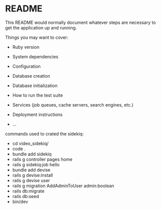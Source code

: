 # README

This README would normally document whatever steps are necessary to get the
application up and running.

Things you may want to cover:

* Ruby version

* System dependencies

* Configuration

* Database creation

* Database initialization

* How to run the test suite

* Services (job queues, cache servers, search engines, etc.)

* Deployment instructions

* ...



commands used to crated the sidekiq:
 * cd video_sidekiq/
 * code .
 * bundle add sidekiq
 * rails g controller pages home
 * rails g sidekiq:job hello
 * bundle add devise
 * rails g devise:install
 * rails g devise user
 * rails g migration AddAdminToUser admin:boolean
 * rails db:migrate
 * rails db:seed
 * bin/dev
